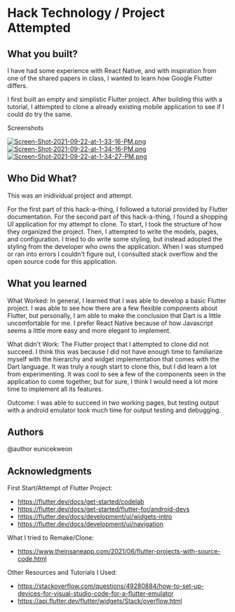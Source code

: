 # Hack Technology / Project Attempted

## What you built? 

I have had some experience with React Native, and with inspiration from one of the shared papers in class, I wanted to learn how Google Flutter differs. 

I first built an empty and simplistic Flutter project.
After building this with a tutorial, I attempted to clone a already existing mobile application to see if I could do try the same.

Screenshots

[![Screen-Shot-2021-09-22-at-1-33-16-PM.png](https://i.postimg.cc/T2Zv0GTB/Screen-Shot-2021-09-22-at-1-33-16-PM.png)](https://postimg.cc/7bMRPFGN)
[![Screen-Shot-2021-09-22-at-1-34-16-PM.png](https://i.postimg.cc/Qd84knKR/Screen-Shot-2021-09-22-at-1-34-16-PM.png)](https://postimg.cc/HVN9Tz22)
[![Screen-Shot-2021-09-22-at-1-34-27-PM.png](https://i.postimg.cc/8zz4rJqG/Screen-Shot-2021-09-22-at-1-34-27-PM.png)](https://postimg.cc/Vd2nx6fZ)


## Who Did What?

This was an inidividual project and attempt.

For the first part of this hack-a-thing, I followed a tutorial provided by Flutter documentation.
For the second part of this hack-a-thing, I found a shopping UI application for my attempt to clone. To start, I took the structure of how they organized the project. Then, I attempted to write the models, pages, and configuration. I tried to do write some styling, but instead adopted the styling from the developer who owns the application. When I was stumped or ran into errors I couldn't figure out, I consulted stack overflow and the open source code for this application.

## What you learned

What Worked: In general, I learned that I was able to develop a basic Flutter project. I was able to see how there are a few flexible components about Flutter, but personally, I am able to make the conclusion that Dart is a little uncomfortable for me. I prefer React Native because of how Javascript seems a little more easy and more elegant to implement.

What didn't Work: The Flutter project that I attempted to clone did not succeed. I think this was because I did not have enough time to familiarize myself with the hierarchy and widget implementation that comes with the Dart language. It was truly a rough start to clone this, but I did learn a lot from experimenting. It was cool to see a few of the components seen in the application to come together, but for sure, I think I would need a lot more time to implement all its features.

Outcome: I was able to succeed in two working pages, but testing output with a android emulator took much time for output testing and debugging.

## Authors

@author eunicekweon

## Acknowledgments

First Start/Attempt of Flutter Project:
- https://flutter.dev/docs/get-started/codelab
- https://flutter.dev/docs/get-started/flutter-for/android-devs
- https://flutter.dev/docs/development/ui/widgets-intro
- https://flutter.dev/docs/development/ui/navigation

What I tried to Remake/Clone:
- https://www.theinsaneapp.com/2021/06/flutter-projects-with-source-code.html

Other Resources and Tutorials I Used:
- https://stackoverflow.com/questions/49280884/how-to-set-up-devices-for-visual-studio-code-for-a-flutter-emulator
- https://api.flutter.dev/flutter/widgets/Stack/overflow.html
